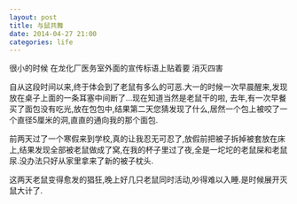 ```yaml
---
layout: post
title: 与鼠共舞
date: 2014-04-27 21:00
categories: life
---
```

很小的时候 在龙化厂医务室外面的宣传标语上贴着要 消灭四害

自从这段时间以来,终于体会到了老鼠有多么的可恶.大一的时候一次早晨醒来,发现放在桌子上面的一条耳塞中间断了…现在知道当然是老鼠干的啦, 去年,有一次早餐买了面包没有吃光,放在包包中,结果第二天您猜发现了什么,居然一个包上被咬了一个直径5厘米的洞,直直的通向我的那个面包.

前两天过了一个寒假来到学校,真的让我忍无可忍了,放假前把被子拆掉被套放在床上,结果发现全部被老鼠做成了窝,在我的杯子里过了夜,全是一坨坨的老鼠屎和老鼠尿.没办法只好从家里拿来了新的被子枕头.

这两天老鼠变得愈发的猖狂,晚上好几只老鼠同时活动,吵得难以入睡.是时候展开灭鼠大计了.

